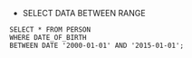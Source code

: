 - SELECT DATA BETWEEN RANGE

```
SELECT * FROM PERSON
WHERE DATE_OF_BIRTH
BETWEEN DATE '2000-01-01' AND '2015-01-01';
```
